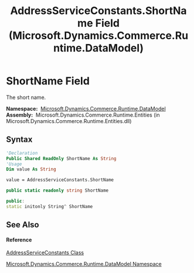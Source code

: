 ﻿---
title: AddressServiceConstants.ShortName Field (Microsoft.Dynamics.Commerce.Runtime.DataModel)
TOCTitle: ShortName Field
ms:assetid: F:Microsoft.Dynamics.Commerce.Runtime.DataModel.AddressServiceConstants.ShortName
ms:mtpsurl: https://technet.microsoft.com/en-us/library/microsoft.dynamics.commerce.runtime.datamodel.addressserviceconstants.shortname(v=AX.60)
ms:contentKeyID: 49844047
ms.date: 05/18/2015
mtps_version: v=AX.60
f1_keywords:
- Microsoft.Dynamics.Commerce.Runtime.DataModel.AddressServiceConstants.ShortName
dev_langs:
- CSharp
- C++
- VB
---

# ShortName Field

The short name.

**Namespace:**  [Microsoft.Dynamics.Commerce.Runtime.DataModel](microsoft-dynamics-commerce-runtime-datamodel-namespace.md)  
**Assembly:**  Microsoft.Dynamics.Commerce.Runtime.Entities (in Microsoft.Dynamics.Commerce.Runtime.Entities.dll)

## Syntax

``` vb
'Declaration
Public Shared ReadOnly ShortName As String
'Usage
Dim value As String

value = AddressServiceConstants.ShortName
```

``` csharp
public static readonly string ShortName
```

``` c++
public:
static initonly String^ ShortName
```

## See Also

#### Reference

[AddressServiceConstants Class](addressserviceconstants-class-microsoft-dynamics-commerce-runtime-datamodel.md)

[Microsoft.Dynamics.Commerce.Runtime.DataModel Namespace](microsoft-dynamics-commerce-runtime-datamodel-namespace.md)

